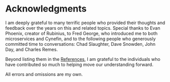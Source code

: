 # Acknowledgments

I am deeply grateful to many terrific people who provided their thoughts and feedback over the years on this and related topics. Special thanks to Evan Phoenix, creator of Rubinius, to Fred George, who introduced me to both microservices and Cynefin, and to the following people who generously committed time to conversations: Chad Slaughter, Dave Snowden, John Day, and Charles Remes.

Beyond listing them in the [References](references.md), I am grateful to the individuals who have contributed so much to helping move our understanding forward.

All errors and omissions are my own.
